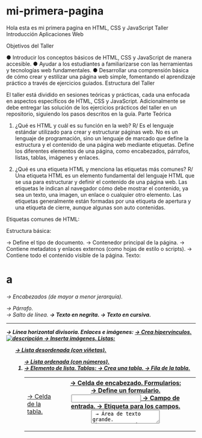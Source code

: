 # mi-primera-pagina
Hola esta es mi primera pagina en HTML, CSS y JavaScript
Taller Introducción Aplicaciones Web 
 
Objetivos del Taller 
 
●	Introducir los conceptos básicos de HTML, CSS y JavaScript de manera accesible. 
●	Ayudar a los estudiantes a familiarizarse con las herramientas y tecnologías web fundamentales. 
●	Desarrollar una comprensión básica de cómo crear y estilizar una página web simple, fomentando el aprendizaje práctico a través de ejercicios guiados. 
Estructura del Taller 
 
El taller está dividido en sesiones teóricas y prácticas, cada una enfocada en aspectos específicos de HTML, CSS y JavaScript. Adicionalmente se debe entregar las solución de los ejercicios prácticos del taller en un repositorio, siguiendo los pasos descritos en la guía. 
Parte Teórica 
1.	¿Qué es HTML y cuál es su función en la web? 
R/ Es el lenguaje estándar utilizado para crear y estructurar páginas web. No es un lenguaje de programación, sino un lenguaje de marcado que define la estructura y el contenido de una página web mediante etiquetas. Define los diferentes elementos de una página, como encabezados, párrafos, listas, tablas, imágenes y enlaces.

2.	¿Qué es una etiqueta HTML y menciona las etiquetas más comunes? 
R/ Una etiqueta HTML es un elemento fundamental del lenguaje HTML que se usa para estructurar y definir el contenido de una página web. Las etiquetas le indican al navegador cómo debe mostrar el contenido, ya sea un texto, una imagen, un enlace o cualquier otro elemento. Las etiquetas generalmente están formadas por una etiqueta de apertura y una etiqueta de cierre, aunque algunas son auto contenidas.

Etiquetas comunes de HTML:

Estructura básica:
<!DOCTYPE html> → Define el tipo de documento.
<html> → Contenedor principal de la página.
<head> → Contiene metadatos y enlaces externos (como hojas de estilo o scripts).
<body> → Contiene todo el contenido visible de la página.
Texto:
<h1> a <h6> → Encabezados (de mayor a menor jerarquía).
<p> → Párrafo.
<br> → Salto de línea.
<strong> → Texto en negrita.
<em> → Texto en cursiva.
<hr> → Línea horizontal divisoria.
 Enlaces e imágenes:
<a href="URL"> → Crea hipervínculos.
<img src="ruta" alt="descripción"> → Inserta imágenes.
Listas:
<ul> → Lista desordenada (con viñetas).
<ol> → Lista ordenada (con números).
<li> → Elemento de lista.
 Tablas:
<table> → Crea una tabla.
<tr> → Fila de la tabla.
<td> → Celda de la tabla.
<th> → Celda de encabezado.
 Formularios:
<form> → Define un formulario.
<input> → Campo de entrada.
<label> → Etiqueta para los campos.
<textarea> → Área de texto grande.
<button> → Botón.
<select> y <option> → Listas desplegables.

3.	¿Que es un atributo de una etiqueta HTML y menciona los más comunes? 
R/ Un atributo en HTML proporciona información adicional sobre una etiqueta y define ciertas propiedades o comportamientos de los elementos.
Los más comunes son:
id → Asigna un identificador único al elemento
class → Agrupa elementos bajo una misma clase para aplicar estilos o scripts
style → Aplica estilos CSS directamente en la etiqueta
title → Muestra un mensaje emergente al pasar el cursor sobre el elemento
href → Define la URL en los enlaces (<a>)
target → Indica cómo abrir el enlace (_blank para nueva pestaña)
src → Especifica la ruta de la imagen o recurso
alt → Texto alternativo si la imagen no carga (importante para accesibilidad)
width y height → Controlan el tamaño de imágenes o elementos
type → Define el tipo de entrada (texto, contraseña, botón, etc.)
      name → Asocia un nombre al campo (útil al enviar formularios)
placeholder → Muestra un texto de sugerencia dentro del campo
value → Define un valor predefinido en campos o botones
required → Hace que el campo sea obligatorio

4.	¿Qué es CSS y cómo se utiliza para el diseño web?  
R/ es un lenguaje utilizado para dar estilo y diseño a las páginas web creadas con HTML. CSS se encarga de su apariencia visual, como colores, tamaños, fuentes, márgenes y posiciones.

5.	¿Qué es una propiedad en CSS y menciona las propiedades más comunes? 
R/ una propiedad define una característica específica que se desea modificar de un elemento HTML, como el color, tamaño, borde, posición o espaciado. Cada propiedad tiene un valor que determina cómo se aplicará el estilo.
Más comunes: 
color → Cambia el color del texto
font-size → Define el tamaño de la fuente
font-family → Especifica la tipografía
text-align → Alinea el texto (left, center, right)
text-decoration → Agrega o quita subrayados o líneas.
font-weight → Ajusta el grosor del texto (normal, bold)
width y height → Controlan el ancho y alto
margin → Define el espacio externo alrededor del elemento
padding → Ajusta el espacio interno entre el contenido y el borde
border → Crea bordes alrededor del elemento
background-color → Cambia el color de fondo
background-image → Coloca una imagen de fondo
opacity → Ajusta la transparencia (de 0 a 1)
display → Controla cómo se muestra un elemento (block, inline, flex, grid)
position → Posiciona elementos (static, relative, absolute, fixed)
z-index → Controla la superposición de elementos
float → Permite alinear elementos a la izquierda o derecha
transition → Añade transiciones suaves entre estados

6.	¿Que es un selector en CSS y cuales tipos existen? 
R/ Un selector es el elemento que se utiliza para "seleccionar" o apuntar a uno o varios elementos HTML a los que se les aplicarán estilos específicos. Básicamente, el selector le dice al navegador qué elementos HTML deben recibir ciertos estilos.
Selectores básicos: 
•	Selector de etiqueta: Aplica estilos a todos los elementos de un tipo específico
p { color: blue; } /* Todos los párrafos serán azules */

•	Selector de clase: Se usa para aplicar estilos a elementos con una clase específica (usa .).
.destacado { font-weight: bold; } /* Elementos con clase "destacado" */
•	Selector de ID: Aplica estilos a un elemento con un ID único (usa #)
#titulo { font-size: 24px; } /* Elemento con id="titulo" */
•	Selector universal (*): Afecta a todos los elementos de la página
* { margin: 0; padding: 0; }
•	Selectores de grupo:
Permiten aplicar los mismos estilos a varios elementos separados por comas.
h1, h2, p { color: gray; }
•	Selectores combinadores:
Descendiente ( ): Selecciona elementos dentro de otro elemento.
div p { color: red; } /* Todos los <p> dentro de <div> */
•	Selectores combinadores:
div p { color: red; } /* Todos los <p> dentro de <div> */
•	Hermano adyacente (+): Selecciona el primer elemento hermano inmediato
h1 + p { color: green; }
•	Seleccionan elementos según sus atributos y valores.
a[href^="https"] { color: green; } /* Enlaces que empiezan con "https" */

Selectores pseudo-clase (:):
•	Se usan para definir estados especiales de los elementos
a:hover { color: red; } /* Cuando el cursor pasa sobre el enlace */
li:first-child { font-weight: bold; } /* Primer hijo de una lista */

Selectores pseudo-elemento (::):
•	Permiten aplicar estilos a partes específicas de un elemento.
p::first-letter { font-size: 2em; } /* Primera letra de cada párrafo */
p::before { content: "✔ "; } /* Añade un símbolo antes del contenido */


7.	¿Qué es JavaScript y cómo añade la interactividad a las páginas web? 
R/ Es un lenguaje de programación interpretado y orientado a objetos que se utiliza principalmente para crear páginas web interactivas. Es uno de los pilares fundamentales del desarrollo web junto con HTML.
JavaScript se ejecuta directamente en el navegador del usuario, permitiendo que la página responda a acciones sin necesidad de recargarla. Aquí te explico cómo:
1.	Manipulación del DOM (Document Object Model):
JavaScript puede acceder y modificar el contenido, estructura y estilo de los elementos HTML.
2.	Eventos del usuario:
Puedes programar reacciones a eventos como clics, movimientos del mouse, teclas presionadas, etc.
3.	Validación de formularios:
JavaScript puede verificar que los datos introducidos por el usuario sean correctos antes de enviarlos.
4.	Creación de animaciones y efectos:
Sin necesidad de librerías externas, puedes crear animaciones simples.

5.	Actualización de contenido sin recargar la página (AJAX):
JavaScript permite realizar peticiones al servidor y actualizar partes de la página de forma dinámica (ej. redes sociales que cargan nuevos posts sin recargar).
6.	Interacción con APIs externas:
Puedes conectar tu página con servicios como mapas, clima o redes sociales usando APIs.

8.	¿Cuáles son los tipos de datos primitivos en Javascript? 
R/ Boolean: Valores booleanos, como true y false 
Number: Valores numéricos, como 42 o 3.14159 
BigInt: Valores enteros con precisión arbitraria, como 9007199254740992n 
String: Secuencias de caracteres que representan un valor de texto, como "Hola" 
Symbol: Un tipo de dato cuyas instancias son únicas e inmutables 
Null: Una palabra clave especial que denota un valor nulo 
Undefined: Una propiedad de alto nivel cuyo valor no está definido 
Los tipos primitivos son los datos originales de un lenguaje de programación. Son datos que no son un objeto y no tienen métodos. 

9.	¿Cómo funcionan las estructuras de control de flujo como if, else, switch y bucles en Javascript? 
R/ Las estructuras de control de flujo en JavaScript son instrucciones que permiten evaluar condiciones y modificar el flujo de ejecución de un programa. 
Estructuras condicionales 
If: Ejecuta una instrucción si una condición lógica es verdadera 
Else: Ejecuta una instrucción si una condición lógica es falsa 
Else if: Evalúa varias condiciones y ejecuta el bloque de código correspondiente a la primera condición que sea verdadera 
Switch: Compara una expresión con varios valores posibles y ejecuta el bloque de código correspondiente al valor que coincida 

10.	¿Por qué es importante usar nombres significativos para variables y métodos? 
R/Es importante usar nombres significativos para variables y métodos porque facilita la lectura, el mantenimiento y la actualización del código. 

11.	¿Qué es una variable de entorno y por qué son importantes para Javascript o la programación en general? 
R/ Las variables de entorno son valores que se usan para configurar programas y acceder a información relevante. Son importantes para la programación en general porque permiten personalizar el comportamiento de las aplicaciones sin necesidad de modificar el código fuente. 

12.	¿Qué son las herramientas de desarrollo de Chrome y cómo se accede a ellas? 
R/Las herramientas para desarrolladores de Chrome son un conjunto de herramientas que permiten analizar y editar páginas web. Están integradas en el navegador Google Chrome. 
Para acceder a las herramientas para desarrolladores de Chrome, puedes: 
Hacer clic con el botón secundario en una página y seleccionar "Inspeccionar elemento" 
Seleccionar Ver > Desarrollador > Herramientas para desarrolladores 
Utilizar la combinación de teclas "alt+comando+i"


13.	¿Qué se puede hacer en el panel "Elements" de las herramientas de desarrollo? 
R/ Elements. Permite realizar modificaciones sobre el código HTML (panel izquierdo) y CSS (pestaña Styles en el panel derecho) de nuestra página. Al igual que sucede en Console, estos cambios se visualizan al instante. Existe también otra pestaña más denominada Event Listeners donde se muestran todos los eventos accionados, aunque seguramente no necesitaremos hacer uso de ella (casos excepcionales).

14.	¿Cómo se utiliza el panel "Console" de las herramientas de desarrollo y para qué es 
útil? 
R/El panel "Console" de las herramientas de desarrollo se utiliza para ver cómo funcionan los scripts en una página web. También se puede usar para depurar errores, optimizar el rendimiento y probar la compatibilidad. 
Para qué es útil 
•	Ver el funcionamiento de los scripts en una página web 
•	Depurar errores 
•	Optimizar el rendimiento 
•	Probar la compatibilidad 
•	Experimentar con código 
•	Acceder a información del servidor 
•	Cómo abrir la consola 
•	En Chrome, presiona Control + Mayúsculas + J o Comando + Opción + J (Mac) 
Desde el menú de comandos, comienza a escribir Console y ejecuta el comando Show Console.

15.	¿Qué información se puede obtener del panel "Network" y por qué es importante? 
R/Peticiones HTTP/HTTPS:
Muestra todas las solicitudes realizadas al servidor, incluyendo archivos HTML, CSS, JavaScript, imágenes, videos y datos de API.
Detalles de cada solicitud:
Al seleccionar una petición, puedes ver:
•	URL del recurso solicitado.
•	Método HTTP (GET, POST, PUT, DELETE, etc.).
•	Códigos de estado HTTP (200 OK, 404 Not Found, 500 Internal Server Error, etc.).
•	Cabeceras (Headers) de solicitud y respuesta.
•	Cuerpo de la respuesta (Response), especialmente útil para APIs.
•	Parámetros enviados en la URL o en el cuerpo de la solicitud (Payload).
Tiempos de carga (Performance):
Visualiza cuánto tarda cada recurso en cargarse y detecta cuellos de botella.
•	DNS Lookup
•	Tiempo de espera (TTFB - Time To First Byte)
•	Transferencia de datos
•	Tiempo total de carga
Tamaño de los archivos:
Muestra el peso de cada recurso y si está comprimido (ej. usando gzip o brotli).
Errores de red:
Detecta errores de carga, fallos en peticiones API o problemas de CORS (Cross-Origin Resource Sharing).
Filtrado y análisis de tráfico:
Puedes filtrar por tipo de recurso (JS, XHR, CSS, Img, etc.) o por estado para encontrar fallos más rápido.
Monitoreo de llamadas AJAX/Fetch:
Es útil para ver datos devueltos por APIs sin tener que inspeccionar el código.

